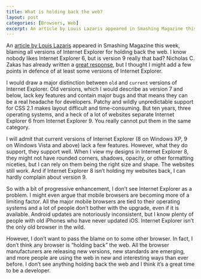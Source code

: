 ```yaml
---
title: What is holding back the web?
layout: post
categories: [Browsers, Web]
excerpt: An article by Louis Lazaris appeared in Smashing Magazine this week, blaming all versions of Internet Explorer for holding back the web. I know nobody likes Internet Explorer 6, but is version 9 really that bad?
---
```


An [article by Louis Lazaris](http://www.smashingmagazine.com/2012/07/09/old-browsers-are-holding-back-the-web/) appeared in Smashing Magazine this week, blaming all versions of Internet Explorer for holding back the web. I know nobody likes Internet Explorer 6, but is version 9 really that bad? Nicholas C. Zakas has already written a [great response](http://www.smashingmagazine.com/2012/07/12/its-time-to-stop-blaming-internet-explorer/), but I thought I might add a few points in defence of at least some versions of Internet Explorer.

I would draw a major distinction between `old` and `current` versions of Internet Explorer. Old versions, which I would describe as version 7 and below, lack key features and contain major bugs and that means they can be a real headache for developers. Patchy and wildly unpredictable support for CSS 2.1 makes layout difficult and time-consuming. But ten years, three operating systems, and a heck of a lot of websites separate Internet Explorer 6 from Internet Explorer 9. You really cannot put them in the same category.

I will admit that current versions of Internet Explorer (8 on Windows XP, 9 on Windows Vista and above) lack a few features. However, what they do support, they support well. When I view my designs in Internet Explorer 8, they might not have rounded corners, shadows, opacity, or other formatting niceties, but I can rely on them being the right size and shape. The websites still work. And if Internet Explorer 8 isn’t holding my websites back, I can hardly complain about version 9.

So with a bit of progressive enhancement, I don’t see Internet Explorer as a problem. I might even argue that mobile browsers are becoming more of a limiting factor. All the major mobile browsers are tied to their operating systems and a lot of people don’t bother with the upgrade, even if it is available. Android updates are notoriously inconsistent, but I know plenty of people with old iPhones who have never updated iOS. Internet Explorer isn’t the only old browser in the wild.

However, I don’t want to pass the blame on to some other browser. In fact, I don’t think any browser is “holding back” the web. All the browser manufacturers are releasing new versions, new standards are emerging, and more people are using the web in new and interesting ways than ever before. I don’t see anything holding back the web and I think it’s a great time to be a developer.
